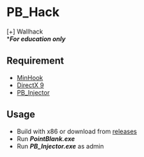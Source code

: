 # PB_Hack
[+] Wallhack \
****For education only***
## Requirement
- [MinHook](https://github.com/TsudaKageyu/minhook/releases/tag/v1.3.4)
- [DirectX 9](https://www.microsoft.com/en-us/download/details.aspx?id=8109)
- [PB_Injector](https://github.com/AlphaCat41/PB_Injector)
## Usage
- Build with x86 or download from [releases](https://github.com/AlphaCat41/PB_Hack/releases)
- Run ***PointBlank.exe***
- Run ***PB_Injector.exe*** as admin
